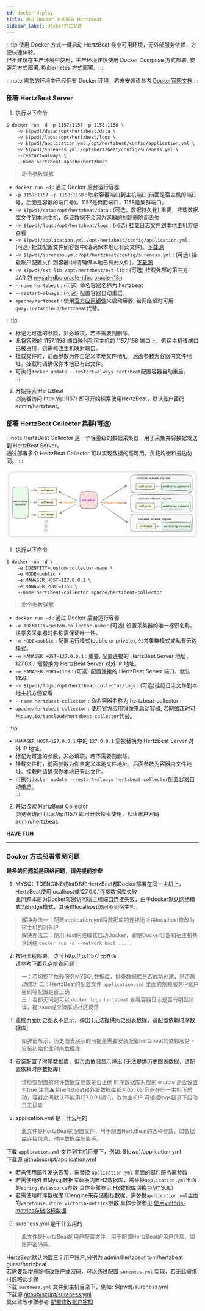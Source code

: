 ```yaml
---
id: docker-deploy  
title: 通过 Docker 方式安装 HertzBeat    
sidebar_label: Docker方式安装    
---
```


:::tip
使用 Docker 方式一键启动 HertzBeat 最小可用环境，无外部服务依赖，方便快速体验。  
但不建议在生产环境中使用，生产环境建议使用 Docker Compose 方式部署, 安装包方式部署, Kubernetes 方式部署。
:::

:::note
需您的环境中已经拥有 Docker 环境，若未安装请参考 [Docker官网文档](https://docs.docker.com/get-docker/) 
:::

### 部署 HertzBeat Server

1. 执行以下命令

```shell 
$ docker run -d -p 1157:1157 -p 1158:1158 \
    -v $(pwd)/data:/opt/hertzbeat/data \
    -v $(pwd)/logs:/opt/hertzbeat/logs \
    -v $(pwd)/application.yml:/opt/hertzbeat/config/application.yml \
    -v $(pwd)/sureness.yml:/opt/hertzbeat/config/sureness.yml \
    --restart=always \
    --name hertzbeat apache/hertzbeat
```

> 命令参数详解

- `docker run -d` : 通过 Docker 后台运行容器
- `-p 1157:1157 -p 1158:1158`  : 映射容器端口到主机端口(前面是宿主机的端口号，后面是容器的端口号)。1157是页面端口，1158是集群端口。
- `-v $(pwd)/data:/opt/hertzbeat/data` : (可选，数据持久化) 重要，挂载数据库文件到本地主机，保证数据不会因为容器的创建删除而丢失
- `-v $(pwd)/logs:/opt/hertzbeat/logs` : (可选) 挂载日志文件到本地主机方便查看
- `-v $(pwd)/application.yml:/opt/hertzbeat/config/application.yml`  : (可选) 挂载配置文件到容器中(请确保本地已有此文件)。[下载源](https://github.com/apache/hertzbeat/raw/master/script/application.yml)
- `-v $(pwd)/sureness.yml:/opt/hertzbeat/config/sureness.yml`  : (可选) 挂载账户配置文件到容器中(请确保本地已有此文件)。[下载源](https://github.com/apache/hertzbeat/raw/master/script/sureness.yml)
- `-v $(pwd)/ext-lib:/opt/hertzbeat/ext-lib`  : (可选) 挂载外部的第三方 JAR 包 [mysql-jdbc](https://dev.mysql.com/get/Downloads/Connector-J/mysql-connector-java-8.0.25.zip) [oracle-jdbc](https://download.oracle.com/otn-pub/otn_software/jdbc/234/ojdbc8.jar) [oracle-i18n](https://repo.mavenlibs.com/maven/com/oracle/database/nls/orai18n/21.5.0.0/orai18n-21.5.0.0.jar)
- `--name hertzbeat` : (可选) 命名容器名称为 hertzbeat
- `--restart=always` : (可选) 配置容器自动重启。
- `apache/hertzbeat` : 使用[官方应用镜像](https://hub.docker.com/r/apache/hertzbeat)来启动容器, 若网络超时可用`quay.io/tancloud/hertzbeat`代替。

:::tip
- 标记为可选的参数，非必填项，若不需要则删除。
- 此将容器的 1157,1158 端口映射到宿主机的 1157,1158 端口上。若宿主机该端口已被占用，则需修改主机映射端口。   
- 挂载文件时，前面参数为你自定义本地文件地址，后面参数为容器内文件地址。挂载时请确保你本地已有此文件。   
- 可执行```docker update --restart=always hertzbeat```配置容器自动重启。   
:::

2. 开始探索 HertzBeat  
   浏览器访问 http://ip:1157/ 即可开始探索使用HertzBeat，默认账户密码 admin/hertzbeat。  

### 部署 HertzBeat Collector 集群(可选)

:::note
HertzBeat Collector 是一个轻量级的数据采集器，用于采集并将数据发送到 HertzBeat Server。  
通过部署多个 HertzBeat Collector 可以实现数据的高可用，负载均衡和云边协同。
:::

![hertzbeat](/img/docs/cluster-arch.png)

1. 执行以下命令

```shell 
$ docker run -d \
    -e IDENTITY=custom-collector-name \
    -e MODE=public \
    -e MANAGER_HOST=127.0.0.1 \
    -e MANAGER_PORT=1158 \
    --name hertzbeat-collector apache/hertzbeat-collector
```
> 命令参数详解

- `docker run -d` : 通过 Docker 后台运行容器
- `-e IDENTITY=custom-collector-name`  : (可选) 设置采集器的唯一标识名称。注意多采集器时名称需保证唯一性。
- `-e MODE=public` : 配置运行模式(public or private), 公共集群模式或私有云边模式。
- `-e MANAGER_HOST=127.0.0.1` : 重要, 配置连接的 HertzBeat Server 地址，127.0.0.1 需替换为 HertzBeat Server 对外 IP 地址。
- `-e MANAGER_PORT=1158` :  (可选) 配置连接的 HertzBeat Server 端口，默认 1158.
- `-v $(pwd)/logs:/opt/hertzbeat-collector/logs` : (可选)挂载日志文件到本地主机方便查看
- `--name hertzbeat-collector` : 命名容器名称为 hertzbeat-collector
- `apache/hertzbeat-collector` : 使用[官方应用镜像](https://hub.docker.com/r/apache/hertzbeat-collector)来启动容器, 若网络超时可用`quay.io/tancloud/hertzbeat-collector`代替。

:::tip
- `MANAGER_HOST=127.0.0.1` 中的 `127.0.0.1` 需被替换为 HertzBeat Server 对外 IP 地址。
- 标记为可选的参数，非必填项，若不需要则删除。
- 挂载文件时，前面参数为你自定义本地文件地址，后面参数为容器内文件地址。挂载时请确保你本地已有此文件。
- 可执行```docker update --restart=always hertzbeat-collector```配置容器自动重启。   
:::

2. 开始探索 HertzBeat Collector  
   浏览器访问 http://ip:1157/ 即可开始探索使用，默认账户密码 admin/hertzbeat。

**HAVE FUN**   

---- 

### Docker 方式部署常见问题   

**最多的问题就是网络问题，请先提前排查**

1. MYSQL,TDENGINE或IotDB和HertzBeat都Docker部署在同一主机上，HertzBeat使用localhost或127.0.0.1连接数据库失败    
此问题本质为Docker容器访问宿主机端口连接失败，由于docker默认网络模式为Bridge模式，其通过localhost访问不到宿主机。
> 解决办法一：配置application.yml将数据库的连接地址由localhost修改为宿主机的对外IP     
> 解决办法二：使用Host网络模式启动Docker，即使Docker容器和宿主机共享网络 `docker run -d --network host .....`   

2. 按照流程部署，访问 http://ip:1157/ 无界面   
请参考下面几点排查问题：  
> 一：若切换了依赖服务MYSQL数据库，排查数据库是否成功创建，是否启动成功
> 二：HertzBeat的配置文件 `application.yml` 里面的依赖服务IP账户密码等配置是否正确  
> 三：若都无问题可以 `docker logs hertzbeat` 查看容器日志是否有明显错误，提issue或交流群或社区反馈

3. 监控页面历史图表不显示，弹出 [无法提供历史图表数据，请配置依赖时序数据库]
> 如弹窗所示，历史图表展示的前提是需要安装配置hertzbeat的依赖服务 -
> 安装初始化此时序数据库

4. 安装配置了时序数据库，但页面依旧显示弹出 [无法提供历史图表数据，请配置依赖时序数据库]
> 请检查配置的时许数据库参数是否正确
> 时序数据库对应的 enable 是否设置为true
> 注意⚠️若hertzbeat和外置数据库都为docker容器在同一主机下启动，容器之间默认不能用127.0.0.1通讯，改为主机IP
> 可根据logs目录下启动日志排查

5. application.yml 是干什么用的 

> 此文件是HertzBeat的配置文件，用于配置HertzBeat的各种参数，如数据库连接信息，时序数据库配置等。

下载 `application.yml` 文件到主机目录下，例如: $(pwd)/application.yml   
下载源 [github/script/application.yml](https://github.com/apache/hertzbeat/raw/master/script/application.yml)   
- 若需使用邮件发送告警，需替换 `application.yml` 里面的邮件服务器参数
- 若需使用外置Mysql数据库替换内置H2数据库，需替换`application.yml`里面的`spring.datasource`参数 具体步骤参见 [H2数据库切换为MYSQL](mysql-change)）
- 若需使用时序数据库TDengine来存储指标数据，需替换`application.yml`里面的`warehouse.store.victoria-metrics`参数 具体步骤参见 [使用victoria-metrics存储指标数据](victoria-metrics-init)

6. sureness.yml 是干什么用的

> 此文件是HertzBeat的用户配置文件，用于配置HertzBeat的用户信息，如账户密码等。

HertzBeat默认内置三个用户账户,分别为 admin/hertzbeat tom/hertzbeat guest/hertzbeat      
若需要新增删除修改账户或密码，可以通过配置 `sureness.yml` 实现，若无此需求可忽略此步骤    
下载 `sureness.yml` 文件到主机目录下，例如: $(pwd)/sureness.yml    
下载源 [github/script/sureness.yml](https://github.com/apache/hertzbeat/raw/master/script/sureness.yml)       
具体修改步骤参考 [配置修改账户密码](account-modify) 
